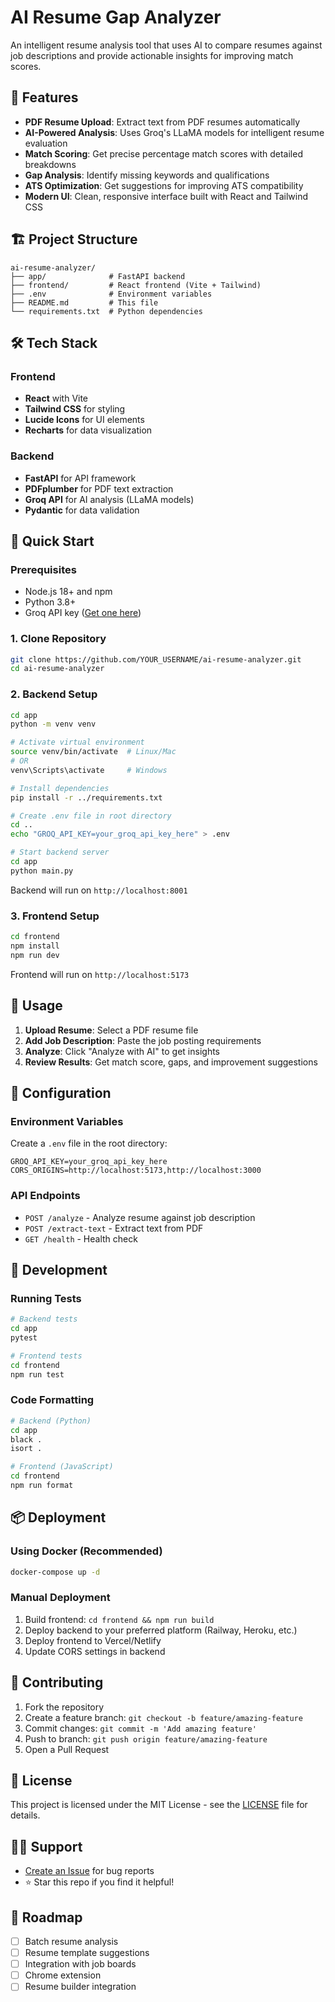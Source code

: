 # AI Resume Gap Analyzer

An intelligent resume analysis tool that uses AI to compare resumes against job descriptions and provide actionable insights for improving match scores.

## 🚀 Features

- **PDF Resume Upload**: Extract text from PDF resumes automatically
- **AI-Powered Analysis**: Uses Groq's LLaMA models for intelligent resume evaluation
- **Match Scoring**: Get precise percentage match scores with detailed breakdowns
- **Gap Analysis**: Identify missing keywords and qualifications
- **ATS Optimization**: Get suggestions for improving ATS compatibility
- **Modern UI**: Clean, responsive interface built with React and Tailwind CSS

## 🏗️ Project Structure

```
ai-resume-analyzer/
├── app/              # FastAPI backend
├── frontend/         # React frontend (Vite + Tailwind)
├── .env              # Environment variables
├── README.md         # This file
└── requirements.txt  # Python dependencies
```

## 🛠️ Tech Stack

### Frontend
- **React** with Vite
- **Tailwind CSS** for styling
- **Lucide Icons** for UI elements
- **Recharts** for data visualization

### Backend
- **FastAPI** for API framework
- **PDFplumber** for PDF text extraction
- **Groq API** for AI analysis (LLaMA models)
- **Pydantic** for data validation

## 🚀 Quick Start

### Prerequisites
- Node.js 18+ and npm
- Python 3.8+
- Groq API key ([Get one here](https://console.groq.com))

### 1. Clone Repository

```bash
git clone https://github.com/YOUR_USERNAME/ai-resume-analyzer.git
cd ai-resume-analyzer
```

### 2. Backend Setup

```bash
cd app
python -m venv venv

# Activate virtual environment
source venv/bin/activate  # Linux/Mac
# OR
venv\Scripts\activate     # Windows

# Install dependencies
pip install -r ../requirements.txt

# Create .env file in root directory
cd ..
echo "GROQ_API_KEY=your_groq_api_key_here" > .env

# Start backend server
cd app
python main.py
```

Backend will run on `http://localhost:8001`

### 3. Frontend Setup

```bash
cd frontend
npm install
npm run dev
```

Frontend will run on `http://localhost:5173`

## 📝 Usage

1. **Upload Resume**: Select a PDF resume file
2. **Add Job Description**: Paste the job posting requirements
3. **Analyze**: Click "Analyze with AI" to get insights
4. **Review Results**: Get match score, gaps, and improvement suggestions

## 🔧 Configuration

### Environment Variables

Create a `.env` file in the root directory:

```env
GROQ_API_KEY=your_groq_api_key_here
CORS_ORIGINS=http://localhost:5173,http://localhost:3000
```

### API Endpoints

- `POST /analyze` - Analyze resume against job description
- `POST /extract-text` - Extract text from PDF
- `GET /health` - Health check

## 🧪 Development

### Running Tests

```bash
# Backend tests
cd app
pytest

# Frontend tests
cd frontend
npm run test
```

### Code Formatting

```bash
# Backend (Python)
cd app
black .
isort .

# Frontend (JavaScript)
cd frontend
npm run format
```

## 📦 Deployment

### Using Docker (Recommended)

```bash
docker-compose up -d
```

### Manual Deployment

1. Build frontend: `cd frontend && npm run build`
2. Deploy backend to your preferred platform (Railway, Heroku, etc.)
3. Deploy frontend to Vercel/Netlify
4. Update CORS settings in backend

## 🤝 Contributing

1. Fork the repository
2. Create a feature branch: `git checkout -b feature/amazing-feature`
3. Commit changes: `git commit -m 'Add amazing feature'`
4. Push to branch: `git push origin feature/amazing-feature`
5. Open a Pull Request

## 📄 License

This project is licensed under the MIT License - see the [LICENSE](LICENSE) file for details.

## 🙋‍♂️ Support

- [Create an Issue](https://github.com/YOUR_USERNAME/ai-resume-analyzer/issues) for bug reports
- ⭐ Star this repo if you find it helpful!

## 🔮 Roadmap

- [ ] Batch resume analysis
- [ ] Resume template suggestions
- [ ] Integration with job boards
- [ ] Chrome extension
- [ ] Resume builder integration
